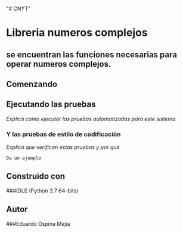 "# CNYT" 
# Libreria numeros complejos

## se encuentran las funciones necesarias para operar numeros complejos.

## Comenzando 

###


## Ejecutando las pruebas 

_Explica como ejecutar las pruebas automatizadas para este sistema_



### Y las pruebas de estilo de codificación 

_Explica que verifican estas pruebas y por qué_

```
Da un ejemplo
```


## Construido con 

###IDLE (Python 3.7 64-bits)

## Autor 

###Eduardo Ospina Mejia


